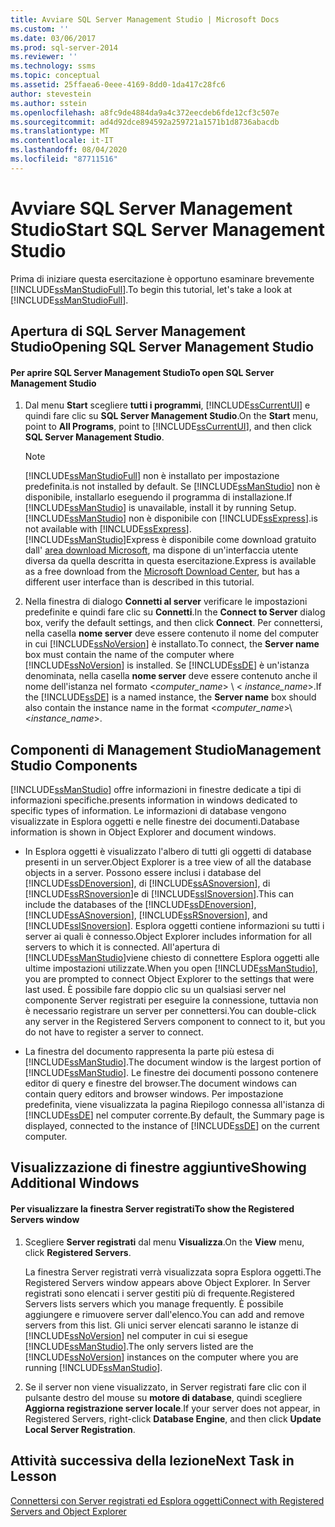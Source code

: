 ```yaml
---
title: Avviare SQL Server Management Studio | Microsoft Docs
ms.custom: ''
ms.date: 03/06/2017
ms.prod: sql-server-2014
ms.reviewer: ''
ms.technology: ssms
ms.topic: conceptual
ms.assetid: 25ffaea6-0eee-4169-8dd0-1da417c28fc6
author: stevestein
ms.author: sstein
ms.openlocfilehash: a8fc9de4884da9a4c372eecdeb6fde12cf3c507e
ms.sourcegitcommit: ad4d92dce894592a259721a1571b1d8736abacdb
ms.translationtype: MT
ms.contentlocale: it-IT
ms.lasthandoff: 08/04/2020
ms.locfileid: "87711516"
---
```

# <a name="start-sql-server-management-studio"></a><span data-ttu-id="b4e23-102">Avviare SQL Server Management Studio</span><span class="sxs-lookup"><span data-stu-id="b4e23-102">Start SQL Server Management Studio</span></span>
  <span data-ttu-id="b4e23-103">Prima di iniziare questa esercitazione è opportuno esaminare brevemente [!INCLUDE[ssManStudioFull](../../includes/ssmanstudiofull-md.md)].</span><span class="sxs-lookup"><span data-stu-id="b4e23-103">To begin this tutorial, let's take a look at [!INCLUDE[ssManStudioFull](../../includes/ssmanstudiofull-md.md)].</span></span>  
  
## <a name="opening-sql-server-management-studio"></a><span data-ttu-id="b4e23-104">Apertura di SQL Server Management Studio</span><span class="sxs-lookup"><span data-stu-id="b4e23-104">Opening SQL Server Management Studio</span></span>  
  
#### <a name="to-open-sql-server-management-studio"></a><span data-ttu-id="b4e23-105">Per aprire SQL Server Management Studio</span><span class="sxs-lookup"><span data-stu-id="b4e23-105">To open SQL Server Management Studio</span></span>  
  
1.  <span data-ttu-id="b4e23-106">Dal menu **Start** scegliere **tutti i programmi**, [!INCLUDE[ssCurrentUI](../../includes/sscurrentui-md.md)] e quindi fare clic su **SQL Server Management Studio**.</span><span class="sxs-lookup"><span data-stu-id="b4e23-106">On the **Start** menu, point to **All Programs**, point to [!INCLUDE[ssCurrentUI](../../includes/sscurrentui-md.md)], and then click **SQL Server Management Studio**.</span></span>  
  
    > [!NOTE]  
    >  [!INCLUDE[ssManStudioFull](../../includes/ssmanstudiofull-md.md)] <span data-ttu-id="b4e23-107">non è installato per impostazione predefinita.</span><span class="sxs-lookup"><span data-stu-id="b4e23-107">is not installed by default.</span></span> <span data-ttu-id="b4e23-108">Se [!INCLUDE[ssManStudio](../../includes/ssmanstudio-md.md)] non è disponibile, installarlo eseguendo il programma di installazione.</span><span class="sxs-lookup"><span data-stu-id="b4e23-108">If [!INCLUDE[ssManStudio](../../includes/ssmanstudio-md.md)] is unavailable, install it by running Setup.</span></span> [!INCLUDE[ssManStudio](../../includes/ssmanstudio-md.md)] <span data-ttu-id="b4e23-109">non è disponibile con [!INCLUDE[ssExpress](../../includes/ssexpress-md.md)].</span><span class="sxs-lookup"><span data-stu-id="b4e23-109">is not available with [!INCLUDE[ssExpress](../../includes/ssexpress-md.md)].</span></span> [!INCLUDE[ssManStudio](../../includes/ssmanstudio-md.md)]<span data-ttu-id="b4e23-110">Express è disponibile come download gratuito dall' [area download Microsoft](https://www.microsoft.com/download/details.aspx?id=14630), ma dispone di un'interfaccia utente diversa da quella descritta in questa esercitazione.</span><span class="sxs-lookup"><span data-stu-id="b4e23-110">Express is available as a free download from the [Microsoft Download Center](https://www.microsoft.com/download/details.aspx?id=14630), but has a different user interface than is described in this tutorial.</span></span>  
  
2.  <span data-ttu-id="b4e23-111">Nella finestra di dialogo **Connetti al server** verificare le impostazioni predefinite e quindi fare clic su **Connetti**.</span><span class="sxs-lookup"><span data-stu-id="b4e23-111">In the **Connect to Server** dialog box, verify the default settings, and then click **Connect**.</span></span> <span data-ttu-id="b4e23-112">Per connettersi, nella casella **nome server** deve essere contenuto il nome del computer in cui [!INCLUDE[ssNoVersion](../../includes/ssnoversion-md.md)] è installato.</span><span class="sxs-lookup"><span data-stu-id="b4e23-112">To connect, the **Server name** box must contain the name of the computer where [!INCLUDE[ssNoVersion](../../includes/ssnoversion-md.md)] is installed.</span></span> <span data-ttu-id="b4e23-113">Se [!INCLUDE[ssDE](../../includes/ssde-md.md)] è un'istanza denominata, nella casella **nome server** deve essere contenuto anche il nome dell'istanza nel formato \<*computer_name*> \\ < *instance_name*>.</span><span class="sxs-lookup"><span data-stu-id="b4e23-113">If the [!INCLUDE[ssDE](../../includes/ssde-md.md)] is a named instance, the **Server name** box should also contain the instance name in the format \<*computer_name*>\\<*instance_name*>.</span></span>  
  
## <a name="management-studio-components"></a><span data-ttu-id="b4e23-114">Componenti di Management Studio</span><span class="sxs-lookup"><span data-stu-id="b4e23-114">Management Studio Components</span></span>  
 [!INCLUDE[ssManStudio](../../includes/ssmanstudio-md.md)] <span data-ttu-id="b4e23-115">offre informazioni in finestre dedicate a tipi di informazioni specifiche.</span><span class="sxs-lookup"><span data-stu-id="b4e23-115">presents information in windows dedicated to specific types of information.</span></span> <span data-ttu-id="b4e23-116">Le informazioni di database vengono visualizzate in Esplora oggetti e nelle finestre dei documenti.</span><span class="sxs-lookup"><span data-stu-id="b4e23-116">Database information is shown in Object Explorer and document windows.</span></span>  
  
-   <span data-ttu-id="b4e23-117">In Esplora oggetti è visualizzato l'albero di tutti gli oggetti di database presenti in un server.</span><span class="sxs-lookup"><span data-stu-id="b4e23-117">Object Explorer is a tree view of all the database objects in a server.</span></span> <span data-ttu-id="b4e23-118">Possono essere inclusi i database del [!INCLUDE[ssDEnoversion](../../includes/ssdenoversion-md.md)], di [!INCLUDE[ssASnoversion](../../includes/ssasnoversion-md.md)], di [!INCLUDE[ssRSnoversion](../../includes/ssrsnoversion-md.md)]e di [!INCLUDE[ssISnoversion](../../includes/ssisnoversion-md.md)].</span><span class="sxs-lookup"><span data-stu-id="b4e23-118">This can include the databases of the [!INCLUDE[ssDEnoversion](../../includes/ssdenoversion-md.md)], [!INCLUDE[ssASnoversion](../../includes/ssasnoversion-md.md)], [!INCLUDE[ssRSnoversion](../../includes/ssrsnoversion-md.md)], and [!INCLUDE[ssISnoversion](../../includes/ssisnoversion-md.md)].</span></span> <span data-ttu-id="b4e23-119">Esplora oggetti contiene informazioni su tutti i server ai quali è connesso.</span><span class="sxs-lookup"><span data-stu-id="b4e23-119">Object Explorer includes information for all servers to which it is connected.</span></span> <span data-ttu-id="b4e23-120">All'apertura di [!INCLUDE[ssManStudio](../../includes/ssmanstudio-md.md)]viene chiesto di connettere Esplora oggetti alle ultime impostazioni utilizzate.</span><span class="sxs-lookup"><span data-stu-id="b4e23-120">When you open [!INCLUDE[ssManStudio](../../includes/ssmanstudio-md.md)], you are prompted to connect Object Explorer to the settings that were last used.</span></span> <span data-ttu-id="b4e23-121">È possibile fare doppio clic su un qualsiasi server nel componente Server registrati per eseguire la connessione, tuttavia non è necessario registrare un server per connettersi.</span><span class="sxs-lookup"><span data-stu-id="b4e23-121">You can double-click any server in the Registered Servers component to connect to it, but you do not have to register a server to connect.</span></span>  
  
-   <span data-ttu-id="b4e23-122">La finestra del documento rappresenta la parte più estesa di [!INCLUDE[ssManStudio](../../includes/ssmanstudio-md.md)].</span><span class="sxs-lookup"><span data-stu-id="b4e23-122">The document window is the largest portion of [!INCLUDE[ssManStudio](../../includes/ssmanstudio-md.md)].</span></span> <span data-ttu-id="b4e23-123">Le finestre dei documenti possono contenere editor di query e finestre del browser.</span><span class="sxs-lookup"><span data-stu-id="b4e23-123">The document windows can contain query editors and browser windows.</span></span> <span data-ttu-id="b4e23-124">Per impostazione predefinita, viene visualizzata la pagina Riepilogo connessa all'istanza di [!INCLUDE[ssDE](../../includes/ssde-md.md)] nel computer corrente.</span><span class="sxs-lookup"><span data-stu-id="b4e23-124">By default, the Summary page is displayed, connected to the instance of [!INCLUDE[ssDE](../../includes/ssde-md.md)] on the current computer.</span></span>  
  
## <a name="showing-additional-windows"></a><span data-ttu-id="b4e23-125">Visualizzazione di finestre aggiuntive</span><span class="sxs-lookup"><span data-stu-id="b4e23-125">Showing Additional Windows</span></span>  
  
#### <a name="to-show-the-registered-servers-window"></a><span data-ttu-id="b4e23-126">Per visualizzare la finestra Server registrati</span><span class="sxs-lookup"><span data-stu-id="b4e23-126">To show the Registered Servers window</span></span>  
  
1.  <span data-ttu-id="b4e23-127">Scegliere **Server registrati** dal menu **Visualizza**.</span><span class="sxs-lookup"><span data-stu-id="b4e23-127">On the **View** menu, click **Registered Servers**.</span></span>  
  
     <span data-ttu-id="b4e23-128">La finestra Server registrati verrà visualizzata sopra Esplora oggetti.</span><span class="sxs-lookup"><span data-stu-id="b4e23-128">The Registered Servers window appears above Object Explorer.</span></span> <span data-ttu-id="b4e23-129">In Server registrati sono elencati i server gestiti più di frequente.</span><span class="sxs-lookup"><span data-stu-id="b4e23-129">Registered Servers lists servers which you manage frequently.</span></span> <span data-ttu-id="b4e23-130">È possibile aggiungere e rimuovere server dall'elenco.</span><span class="sxs-lookup"><span data-stu-id="b4e23-130">You can add and remove servers from this list.</span></span> <span data-ttu-id="b4e23-131">Gli unici server elencati saranno le istanze di [!INCLUDE[ssNoVersion](../../includes/ssnoversion-md.md)] nel computer in cui si esegue [!INCLUDE[ssManStudio](../../includes/ssmanstudio-md.md)].</span><span class="sxs-lookup"><span data-stu-id="b4e23-131">The only servers listed are the [!INCLUDE[ssNoVersion](../../includes/ssnoversion-md.md)] instances on the computer where you are running [!INCLUDE[ssManStudio](../../includes/ssmanstudio-md.md)].</span></span>  
  
2.  <span data-ttu-id="b4e23-132">Se il server non viene visualizzato, in Server registrati fare clic con il pulsante destro del mouse su **motore di database**, quindi scegliere **Aggiorna registrazione server locale**.</span><span class="sxs-lookup"><span data-stu-id="b4e23-132">If your server does not appear, in Registered Servers, right-click **Database Engine**, and then click **Update Local Server Registration**.</span></span>  
  
## <a name="next-task-in-lesson"></a><span data-ttu-id="b4e23-133">Attività successiva della lezione</span><span class="sxs-lookup"><span data-stu-id="b4e23-133">Next Task in Lesson</span></span>  
 [<span data-ttu-id="b4e23-134">Connettersi con Server registrati ed Esplora oggetti</span><span class="sxs-lookup"><span data-stu-id="b4e23-134">Connect with Registered Servers and Object Explorer</span></span>](../object/object-explorer.md)  
  
  
